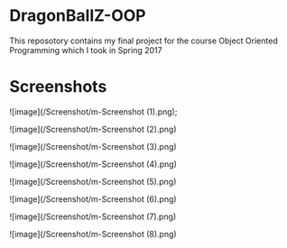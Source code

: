 # DragonBallZ-OOP
This reposotory contains my final project for the course Object Oriented Programming which I took in Spring 2017

# Screenshots

![image](/Screenshot/m-Screenshot (1).png);

![image](/Screenshot/m-Screenshot (2).png)

![image](/Screenshot/m-Screenshot (3).png)

![image](/Screenshot/m-Screenshot (4).png)

![image](/Screenshot/m-Screenshot (5).png)

![image](/Screenshot/m-Screenshot (6).png)

![image](/Screenshot/m-Screenshot (7).png)

![image](/Screenshot/m-Screenshot (8).png)
